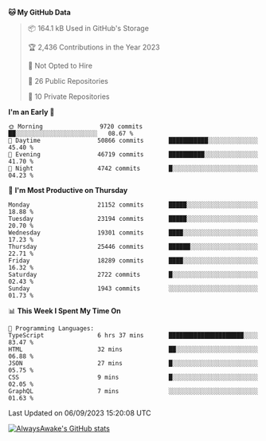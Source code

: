 <!--START_SECTION:waka-->
**🐱 My GitHub Data** 

> 📦 164.1 kB Used in GitHub's Storage 
 > 
> 🏆 2,436 Contributions in the Year 2023
 > 
> 🚫 Not Opted to Hire
 > 
> 📜 26 Public Repositories 
 > 
> 🔑 10 Private Repositories 
 > 
**I'm an Early 🐤** 

```text
🌞 Morning                9720 commits        ██░░░░░░░░░░░░░░░░░░░░░░░   08.67 % 
🌆 Daytime                50866 commits       ███████████░░░░░░░░░░░░░░   45.40 % 
🌃 Evening                46719 commits       ██████████░░░░░░░░░░░░░░░   41.70 % 
🌙 Night                  4742 commits        █░░░░░░░░░░░░░░░░░░░░░░░░   04.23 % 
```
📅 **I'm Most Productive on Thursday** 

```text
Monday                   21152 commits       █████░░░░░░░░░░░░░░░░░░░░   18.88 % 
Tuesday                  23194 commits       █████░░░░░░░░░░░░░░░░░░░░   20.70 % 
Wednesday                19301 commits       ████░░░░░░░░░░░░░░░░░░░░░   17.23 % 
Thursday                 25446 commits       ██████░░░░░░░░░░░░░░░░░░░   22.71 % 
Friday                   18289 commits       ████░░░░░░░░░░░░░░░░░░░░░   16.32 % 
Saturday                 2722 commits        █░░░░░░░░░░░░░░░░░░░░░░░░   02.43 % 
Sunday                   1943 commits        ░░░░░░░░░░░░░░░░░░░░░░░░░   01.73 % 
```


📊 **This Week I Spent My Time On** 

```text
💬 Programming Languages: 
TypeScript               6 hrs 37 mins       █████████████████████░░░░   83.47 % 
HTML                     32 mins             ██░░░░░░░░░░░░░░░░░░░░░░░   06.88 % 
JSON                     27 mins             █░░░░░░░░░░░░░░░░░░░░░░░░   05.75 % 
CSS                      9 mins              █░░░░░░░░░░░░░░░░░░░░░░░░   02.05 % 
GraphQL                  7 mins              ░░░░░░░░░░░░░░░░░░░░░░░░░   01.63 % 
```


 Last Updated on 06/09/2023 15:20:08 UTC
<!--END_SECTION:waka-->

[![AlwaysAwake's GitHub stats](https://github-readme-stats.vercel.app/api?username=AlwaysAwake&show_icons=true&theme=github_dark&count_private=true)](https://github.com/AlwaysAwake/AlwaysAwake)
